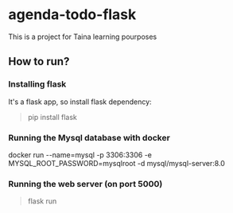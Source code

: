 
# agenda-todo-flask

This is a project for Taina learning pourposes

## How to run?

### Installing flask
It's a flask app, so install flask dependency:

> pip install flask


### Running the Mysql database with docker

docker run --name=mysql -p 3306:3306 -e MYSQL_ROOT_PASSWORD=mysqlroot -d mysql/mysql-server:8.0

### Running the web server (on port 5000)

> flask run
